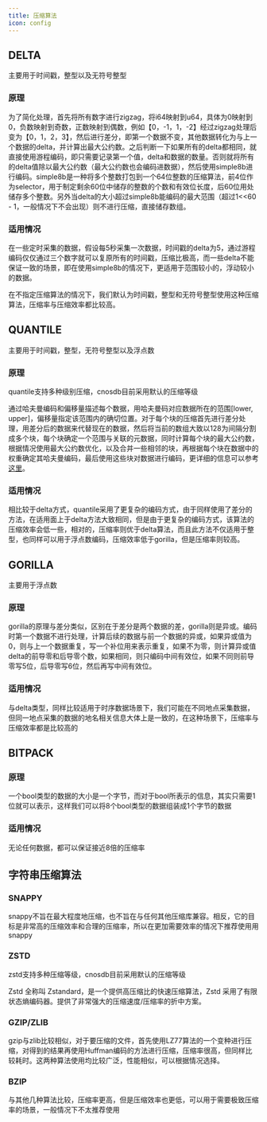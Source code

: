```yaml
---
title: 压缩算法
icon: config
---
```


## DELTA

主要用于时间戳，整型以及无符号整型

### 原理

为了简化处理，首先将所有数字进行zigzag，将i64映射到u64，具体为0映射到0，负数映射到奇数，正数映射到偶数，例如【0，-1，1，-2】经过zigzag处理后变为【0，1，2，3】，然后进行差分，即第一个数据不变，其他数据转化为与上一个数据的delta，并计算出最大公约数。之后判断一下如果所有的delta都相同，就直接使用游程编码，即只需要记录第一个值，delta和数据的数量。否则就将所有的delta值除以最大公约数（最大公约数也会编码进数据），然后使用simple8b进行编码。simple8b是一种将多个整数打包到一个64位整数的压缩算法，前4位作为selector，用于制定剩余60位中储存的整数的个数和有效位长度，后60位用处储存多个整数。另外当delta的大小超过simple8b能编码的最大范围（超过1<<60 - 1，一般情况下不会出现）则不进行压缩，直接储存数组。

### 适用情况

在一些定时采集的数据，假设每5秒采集一次数据，时间戳的delta为5，通过游程编码仅仅通过三个数字就可以复原所有的时间戳，压缩比极高，而一些delta不能保证一致的场景，即在使用simple8b的情况下，更适用于范围较小的，浮动较小的数据。

在不指定压缩算法的情况下，我们默认为时间戳，整型和无符号整型使用这种压缩算法，压缩率与压缩效率都比较高。

## QUANTILE

主要用于时间戳，整型，无符号整型以及浮点数

### 原理

quantile支持多种级别压缩，cnosdb目前采用默认的压缩等级

通过哈夫曼编码和偏移量描述每个数据，用哈夫曼码对应数据所在的范围[lower, upper]，偏移量指定该范围内的确切位置。对于每个块的压缩首先进行差分处理，用差分后的数据来代替现在的数据，然后将当前的数组大致以128为间隔分割成多个块，每个块确定一个范围与关联的元数据，同时计算每个块的最大公约数，根据情况使用最大公约数优化，以及合并一些相邻的块，再根据每个块在数据中的权重确定其哈夫曼编码，最后使用这些块对数据进行编码，更详细的信息可以参考[这里](https://github.com/mwlon/quantile-compression)。

### 适用情况

相比较于delta方式，quantile采用了更复杂的编码方式，由于同样使用了差分的方法，在适用面上于delta方法大致相同，但是由于更复杂的编码方式，该算法的压缩效率会低一些，相对的，压缩率则优于delta算法，而且此方法不仅适用于整型，也同样可以用于浮点数编码，压缩效率低于gorilla，但是压缩率则较高。

## GORILLA

主要用于浮点数

### 原理

gorilla的原理与差分类似，区别在于差分是两个数据的差，gorilla则是异或。编码时第一个数据不进行处理，计算后续的数据与前一个数据的异或，如果异或值为0，则与上一个数据重复，写一个补位用来表示重复，如果不为零，则计算异或值delta的前导零和后导零个数，如果相同，则只编码中间有效位，如果不同则前导零写5位，后导零写6位，然后再写中间有效位。

### 适用情况

与delta类型，同样比较适用于时序数据场景下，我们可能在不同地点采集数据，但同一地点采集的数据的地名相关信息大体上是一致的，在这种场景下，压缩率与压缩效率都是比较高的

## BITPACK

### 原理

一个bool类型的数据的大小是一个字节，而对于bool所表示的信息，其实只需要1位就可以表示，这样我们可以将8个bool类型的数据组装成1个字节的数据

### 适用情况

无论任何数据，都可以保证接近8倍的压缩率

## 字符串压缩算法

### SNAPPY

snappy不旨在最大程度地压缩，也不旨在与任何其他压缩库兼容。相反，它的目标是非常高的压缩效率和合理的压缩率，所以在更加需要效率的情况下推荐使用用snappy

### ZSTD

zstd支持多种压缩等级，cnosdb目前采用默认的压缩等级

Zstd 全称叫 Zstandard，是一个提供高压缩比的快速压缩算法，Zstd 采用了有限状态熵编码器。提供了非常强大的压缩速度/压缩率的折中方案。

### GZIP/ZLIB

 gzip与zlib比较相似，对于要压缩的文件，首先使用LZ77算法的一个变种进行压缩，对得到的结果再使用Huffman编码的方法进行压缩，压缩率很高，但同样比较耗时。这两种算法使用均比较广泛，性能相似，可以根据情况选择。

### BZIP

与其他几种算法比较，压缩率更高，但是压缩效率也更低，可以用于需要极致压缩率的场景，一般情况下不太推荐使用



